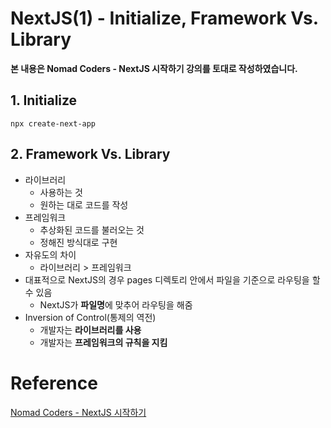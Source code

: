 # NextJS(1) - Initialize, Framework Vs. Library

**본 내용은 Nomad Coders - NextJS 시작하기 강의를 토대로 작성하였습니다.**



## 1. Initialize

```shell
npx create-next-app
```



## 2. Framework Vs. Library

* 라이브러리
  * 사용하는 것
  * 원하는 대로 코드를 작성
* 프레임워크
  * 추상화된 코드를 불러오는 것
  * 정해진 방식대로 구현
* 자유도의 차이
  * 라이브러리 > 프레임워크
* 대표적으로 NextJS의 경우 pages 디렉토리 안에서 파일을 기준으로 라우팅을 할 수 있음
  * NextJS가 **파일명**에 맞추어 라우팅을 해줌
* Inversion of Control(통제의 역전)
  * 개발자는 **라이브러리를 사용**
  * 개발자는 **프레임워크의 규칙을 지킴**

# Reference

[Nomad Coders - NextJS 시작하기](https://nomadcoders.co/nextjs-fundamentals/lobby)

